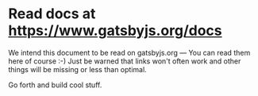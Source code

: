 # Read docs at https://www.gatsbyjs.org/docs

We intend this document to be read on gatsbyjs.org — You can read them here of course
:-) Just be warned that links won't often work and other things will be missing
or less than optimal.

Go forth and build cool stuff.
